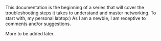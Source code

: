 This documentation is the beginning of a series that will cover the troubleshooting steps it takes to understand and master networking. To start with, my personal labtop:) As I am a newbie, I am receptive to comments and/or suggestions.

More to be added later..
